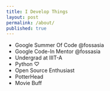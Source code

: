 ```yaml
---
title: I Develop Things
layout: post
permalink: /about/
published: true
---
```

- Google Summer Of Code @fossasia
- Google Code-In Mentor @fossasia 
- Undergrad at IIIT-A
- Python ♡ 
- Open Source Enthusiast
- PotterHead 
- Movie Buff 



